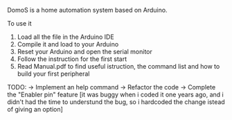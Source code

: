 DomoS is a home automation system based on Arduino.

To use it
1) Load all the file in the Arduino IDE
2) Compile it and load to your Arduino
3) Reset your Arduino and open the serial monitor
4) Follow the instruction for the first start
5) Read Manual.pdf to find useful istruction, the command list and how to build your first peripheral

TODO:
-> Implement an help command
-> Refactor the code
-> Complete the "Enabler pin" feature [it was buggy when i coded it one years ago, and i didn't had the time to understund the bug, so i hardcoded the change istead of giving an option]
